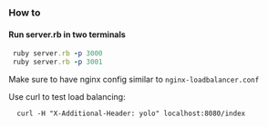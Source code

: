 ### How to

#### Run server.rb in two terminals
```ruby
 ruby server.rb -p 3000
 ruby server.rb -p 3001
```
Make sure to have nginx config similar to `nginx-loadbalancer.conf`

Use curl to test load balancing:

```shell
  curl -H "X-Additional-Header: yolo" localhost:8080/index
```
